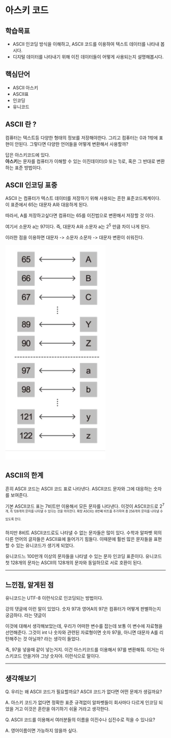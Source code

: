 # 아스키 코드

## 학습목표
- ASCII 인코딩 방식을 이해하고, ASCII 코드를 이용하여 텍스트 데이터를 나타내 봅시다.
- 디지털 데이터를 나타내기 위해 이진 데이터들이 어떻게 사용되는지 설명해봅시다.

## 핵심단어
- ASCII 아스키
- ASCII표
- 인코딩
- 유니코드

## ASCII 란 ?

컴퓨터는 텍스트등 다양한 형태의 정보를 저장해야한다. 그리고 컴퓨터는 0과 1밖에 표현이 안된다. 그렇다면 다양한 언어들을 어떻게 변환해서 사용할까?

답은 아스키코드에 있다. 
<br>
**아스키**는 문자를 컴퓨터가 이해할 수 있는 이진데이터(0 또는 1)로, 혹은 그 반대로 변환하는 표준 방법이다.

## ASCII 인코딩 표중
ASCII 는 컴퓨터가 텍스트 데이터를 저장하기 위해 사용되는 흔한 표준코드체계이다. 이 표준에서 65는 대문자 A와 대응하게 된다.

따라서, A를 저장하고싶다면 컴퓨터는 65를 이진법으로 변환해서 저장할 것 이다.

여기서 소문자 a는 97이다. 즉, 대문자 A와 소문자 a는 2<sup>5</sup> 만큼 차이 나게 된다.

이러한 점을 이용하면 대문자 -> 소문자 소문자 -> 대문자 변환이 쉬워진다.

![](/image/ASCII.JPG)

## ASCII의 한계
흔히 ASCII 코드는 ASCII 코드 표로 나타낸다. ASCII코드 문자와 그에 대응하는 숫자를 보여준다.

기본 ASCII코드 표는 7비트만 이용해서 모든 문자를 나타낸다. 이것이 ASCII코드로 2<sup>7<sup>개, 즉 128개의 문자를 나타낼 수 있다는 것을 의미한다. 확장 ASCII는 8번째 비트를 추가하여 총 256개의 문자를 나타낼 수 있도록 한다. 

하지만 8비트 ASCII코드로도 나타낼 수 없는 문자들은 많이 있다. 수학과 알파벳 외의 다른 언어의 글자들은 ASCII표에 들어가기 힘들다. 이때문에 훨씬 많은 문자들을 표현할 수 있는 유니코드가 생기게 되었다. 

유니코드느 100만개 이상의 문자들을 나타낼 수 있는 문자 인코딩 표준이다. 유니코드 첫 128개의 문자는 ASCII의 128개의 문자와 동일하므로 서로 호환이 된다.

---

## 느낀점, 알게된 점
유니코드는 UTF-8 이런식으로 인코딩되는 방법이다. 

강의 댓글에 이런 말이 있었다. 숫자 97과 영어A의 97은 컴퓨터가 어떻게 판별하는지 궁금하다. 라는 댓글이

이것에 대해서 생각해보았는데, 우리가 어떠한 변수를 잡는데 보통 이 변수에 자료형을 선언해준다. 그것이 int 나 숫자와 관련된 자료형이면 숫자 97을, 아니면 대문자 A를 리턴해주는 것 아닐까? 라는 생각이 들었다.

즉, 97을 넣을때 같이 넣는거지. 이건 아스키코드를 이용해서 97를 변환해줘. 이거는 아스키코드 안쓸거야 그냥 숫자야. 이런식으로 말이다.

---

## 생각해보기
Q. 우리는 왜 ASCII 코드가 필요할까요? ASCII 코드가 없다면 어떤 문제가 생길까요?

A. 아스키 코드가 없다면 정확한 표준 규격없이 알파벳들이 회사마다 다르게 인코딩 되었을 거고 이것은 혼란을 야기하기 쉬울 거라고 생각한다.

Q. ASCII 코드를 이용해서 여러분들의 이름을 이진수나 십진수로 적을 수 있나요?

A. 영어이름이면 가능하지 않을까 싶다.


